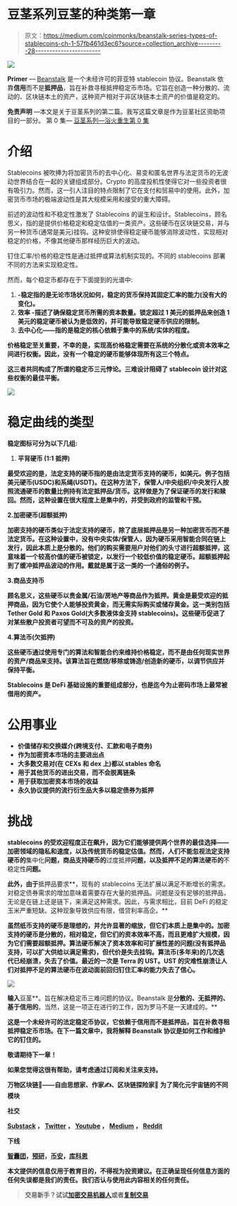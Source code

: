 # 豆茎系列豆茎的种类第一章

> 原文：<https://medium.com/coinmonks/beanstalk-series-types-of-stablecoins-ch-1-57fb461d3ec6?source=collection_archive---------28----------------------->

![](img/d4ba2751481b2d9a2bfe3ff990afa0e9.png)

**Primer** — [Beanstalk](https://bean.money/) 是一个未经许可的菲亚特 stablecoin 协议。Beanstalk 依靠**信用**而不是**抵押品**，旨在补救寻租抵押稳定币市场。它旨在创造一种分散的、流动的、区块链本土的资产，这种资产相对于非区块链本土资产的价值是稳定的。

**免责声明** —本文是关于豆茎系列的第二篇。我写这篇文章是作为豆茎社区资助项目的一部分。
第 0 集— [豆茎系列—浴火重生第 0 集](https://www.publish0x.com/life-contests-and-more/beanstalk-series-rising-from-the-ashes-ch0-xzgqwjw)

# 介绍

Stablecoins 被吹捧为将加密货币的去中心化、易变和匿名世界与法定货币的无波动世界结合在一起的关键组成部分。Crypto 的高度投机性使得它对一些投资者很有吸引力。然而，这一引人注目的特点限制了它在支付和贸易中的使用。此外，加密货币市场的极端波动性是其大规模采用和接受的重大障碍。

前述的波动性和不稳定性激发了 Stablecoins 的诞生和设计。Stablecoins，顾名思义，指的是提供价格稳定和稳定估值的一类资产。这些硬币在区块链交易，并与另一种货币(通常是美元)挂钩。这种安排使得稳定硬币能够消除波动性，实现相对稳定的价格，不像其他硬币那样经历巨大的波动。

钉住汇率/价格的稳定性是通过抵押或算法机制实现的。不同的 stablecoins 部署不同的方法来实现稳定性。

然而，每个稳定币都存在于下面提到的光谱中:

1.  **-稳定指的是无论市场状况如何，稳定的货币保持其固定汇率的能力(没有大的变化)。**
2.  ****效率** -描述了确保稳定货币所需的资本数量。锁定超过 1 美元的抵押品来创造 1 美元的稳定硬币被认为是低效的，并可能导致稳定硬币供应的限制。**
3.  ****去中心化**——指的是稳定的核心依赖于集中的系统/实体的程度。**

**价格稳定至关重要，不幸的是，实现高价格稳定需要在系统的分散化或资本效率之间进行权衡。因此，没有一个稳定的硬币能够体现所有这三个特点。**

**这三者共同构成了所谓的稳定币三元悖论。三难设计阻碍了 stablecoin 设计对这些权衡的最佳平衡。**

**![](img/bcc1a00846ed5991a5e35e8f6395eeca.png)**

# **稳定曲线的类型**

**稳定图标可分为以下几组:**

1.  ****平背硬币** (1:1 抵押)**

**最受欢迎的是，法定支持的硬币指的是由法定货币支持的硬币，如美元。例子包括美元硬币(USDC)和系绳(USDT)。在这种方法下，保管人/中央组织/中央发行人按照流通硬币的数量比例持有法定抵押品/货币。这样做是为了保证硬币的发行和赎回。然而，这种设置在很大程度上是集中的，并受到政府的监管和干预。**

**2.**加密硬币**(超额抵押)**

**加密支持的硬币类似于法定支持的硬币，除了底层抵押品是另一种加密货币而不是法定货币。在这种设置中，没有中央实体/保管人，因为硬币采用智能合同在链上发行，因此本质上是分散的。他们的购买需要用户对他们的头寸进行超额抵押，这意味着一个较高价值的硬币被锁定，以发行一个较低价值的稳定硬币。超额抵押起到了缓冲抵押品波动的作用。戴就是属于这一类的一个通俗的例子。**

**3.**商品支持币****

**顾名思义，这些硬币以贵金属/石油/房地产等商品作为抵押。黄金是最受欢迎的抵押商品，因为它使个人能够投资黄金，而无需实际购买或储存黄金。这一类别包括 Tether Gold 和 Paxos Gold(大多数液体金支持 stablecoins)。这些硬币促进了对某些散户投资者可望而不可及的资产的投资。**

**4.**算法币**(欠抵押)**

**这些硬币通过使用专门的算法和智能合约来维持价格稳定，而不是由任何现实世界的资产/商品来支持。该算法旨在燃烧/移除或铸造/创造新的硬币，以调节供应并保持平衡。**

**Stablecoins 是 DeFi 基础设施的重要组成部分，也是迄今为止密码市场上最常被借用的资产。**

# **公用事业**

*   **价值储存和交换媒介(跨境支付、汇款和电子商务)**
*   **作为加密资本市场的主要进出点**
*   **大多数交易对(在 CEXs 和 dex 上)都以 stables 命名**
*   **用于其他货币的进出交易，而不会脱离链条**
*   **用于获取加密资本市场的收益**
*   **永久协议提供的流行衍生品大多以稳定债券为抵押**

# **挑战**

**stablecoins 的受欢迎程度正在飙升，因为它们能够提供两个世界的最佳选择——加密领域的隐私和速度，以及传统货币的稳定估值。然而，人们不能忽视法定支持硬币的**集中化**问题，商品支持硬币的**过度抵押**问题，以及抵押不足的算法硬币的**不稳定性**问题。**

**此外，由于**抵押品要求**，现有的 stablecoins 无法扩展以满足不断增长的需求。对稳定债券需求的增加意味着需要存在大量的抵押品。问题是没有足够的抵押品，无论是在链上还是链下，来满足这种需求。因此，与需求相比，目前 DeFi 的稳定玉米严重短缺。这种现象导致供应有限，借贷利率高企。**

**虽然纸币支持的硬币是理想的，并允许显著的缩放，但它们本质上是集中的。加密支持的硬币是分散的，相对稳定，但它们的资本效率不高，而且更难扩大规模，因为它们需要超额抵押。算法硬币解决了资本效率和可扩展性差的问题(没有抵押品支持，可以扩大供给以满足需求)，但代价是失去挂钩。算法币(多年来)的几次迭代已经崩溃，失去了价值。最近的一次是 Terra 的 UST。UST 的灾难性崩溃让人们对抵押不足的算法硬币在波动面前回归钉住汇率的能力失去了信心。**

**![](img/29e5c5f57f26b7fc68e0aad0ffa2bf4e.png)**

**输入**豆茎**。旨在解决稳定币三难问题的协议。Beanstalk 是**分散的、无抵押的、基于信用的**。当然，这是一项正在进行的工作，因为罗马不是一天建成的。**

**这是一个未经许可的法定稳定币协议，它依赖于信用而不是抵押品，旨在补救寻租抵押稳定币市场。在下一篇文章中，我将解释 Beanstalk 协议是如何工作和维护它的钉住的。**

**敬请期待下一章！**

**如果您觉得这很有帮助，请考虑通过订阅和关注来支持。**

****万物区块链**🧐——自由思想家、作家✍、区块链探险家🔭
为了简化元宇宙链的不同模块**

****社交****

**[Substack](https://everythingblockchain.substack.com/account?utm_source=menu-dropdown) ， [Twitter](https://twitter.com/EverythingB0x) ， [Youtube](https://www.youtube.com/channel/UCkcc6EceEAu1sMoi2dKczCQ) ， [Medium](/@everythingblockchain) ， [Reddit](https://www.reddit.com/user/cyekmyster)**

****下线****

**[智囊团](https://app.usebraintrust.com/r/everything1/)，[预研](https://www.presearch.org/signup?rid=2491437)，[币安](https://accounts.binance.com/en/register?ref=12626399)，[库科恩](https://www.kucoin.com/ucenter/signup?rcode=rJCLFS2)**

**本文提供的信息仅用于教育目的，不得视为投资建议。在正确呈现任何信息方面的任何失误都是我们的责任。我们否认与使用此内容相关的任何责任。**

> **交易新手？试试[加密交易机器人](/coinmonks/crypto-trading-bot-c2ffce8acb2a)或者[复制交易](/coinmonks/top-10-crypto-copy-trading-platforms-for-beginners-d0c37c7d698c)**